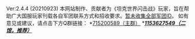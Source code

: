 Ver:2.4.4 (20210923)
本网站制作、贡献者为《坦克世界闪击战》玩家，旨在帮助广大国服玩家刊载各自军团联系方式和招收要求。<u>暂未收集全部军团ID</u>。
如有意见或建议，请点击下方Q群链接：
*<u>[715200589（主群）](https://jq.qq.com/?_wv=1027&k=Jtq2a5Nv)</u>
*<u>___[1153627549（二馆，推荐）](https://jq.qq.com/?_wv=1027&k=CBtpURaO)___</u>